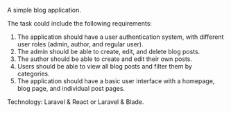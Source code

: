 A simple blog application.

The task could include the following requirements:

1. The application should have a user authentication system, with different user roles (admin, author, and regular user).
2. The admin should be able to create, edit, and delete blog posts.
3. The author should be able to create and edit their own posts.
4. Users should be able to view all blog posts and filter them by categories.
5. The application should have a basic user interface with a homepage, blog page, and individual post pages.

Technology: Laravel & React or Laravel & Blade.
